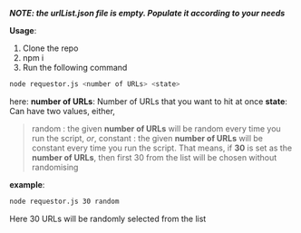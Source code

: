 ***NOTE: the urlList.json file is empty. Populate it according to your needs***

**Usage**:
1. Clone the repo
2. npm i
3. Run the following command
```bash
node requestor.js <number of URLs> <state>
```

here:
**number of URLs**: Number of URLs that you want to hit at once
**state**: Can have two values, either,
> random : the given **number of URLs** will be random every time you run the script, *or*,
> constant : the given **number of URLs** will be constant every time you run the script. That means, if **30** is set as the **number of URLs**, then first 30 from the list will be chosen without randomising

**example**:
```bash
node requestor.js 30 random
```
Here 30 URLs will be randomly selected from the list